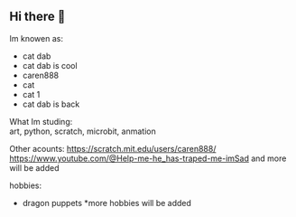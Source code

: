 ## Hi there 👋

Im knowen as:

* cat dab
* cat dab is cool
* caren888
* cat
* cat 1
* cat dab is back

What Im studing:  
art, python, scratch, microbit, anmation 

Other acounts: https://scratch.mit.edu/users/caren888/ https://www.youtube.com/@Help-me-he_has-traped-me-imSad and more will be added

hobbies:  

* dragon puppets
*more hobbies will be added
